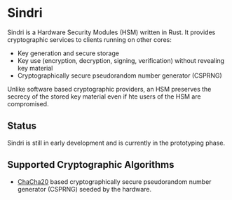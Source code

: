 # Sindri

Sindri is a Hardware Security Modules (HSM) written in Rust.
It provides cryptographic services to clients running on other cores:

- Key generation and secure storage
- Key use (encryption, decryption, signing, verification) without revealing key material
- Cryptographically secure pseudorandom number generator (CSPRNG)

Unlike software based cryptographic providers, an HSM preserves the secrecy of the stored key material even
if hte users of the HSM are compromised.     

## Status

Sindri is still in early development and is currently in the prototyping phase.

## Supported Cryptographic Algorithms

- [ChaCha20](https://crates.io/crates/rand_chacha) based cryptographically secure pseudorandom number generator (CSPRNG) seeded by the hardware.